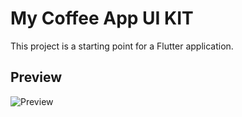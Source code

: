 # My Coffee App UI KIT

This project is a starting point for a Flutter application.

## Preview
![Preview](assets/images/preview/preview01.jpg)